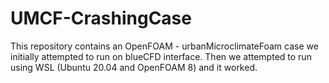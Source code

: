 # UMCF-CrashingCase
This repository contains an OpenFOAM - urbanMicroclimateFoam case we initially attempted to run on blueCFD interface. Then we attempted to run using WSL (Ubuntu 20.04 and OpenFOAM 8) and it worked.
